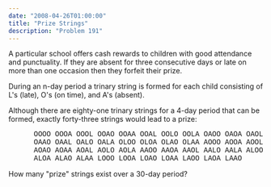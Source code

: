 ```yaml
---
date: "2008-04-26T01:00:00"
title: "Prize Strings"
description: "Problem 191"
---
```


<p>A particular school offers cash rewards to children with good attendance and punctuality. If they are absent for three consecutive days or late on more than one occasion then they forfeit their prize.</p>
<p>During an n-day period a trinary string is formed for each child consisting of L's (late), O's (on time), and A's (absent).</p>
<p>Although there are eighty-one trinary strings for a 4-day period that can be formed, exactly forty-three strings would lead to a prize:</p>
<p style="margin-left:50px;font-family:'Courier New', monospace;">OOOO OOOA OOOL OOAO OOAA OOAL OOLO OOLA OAOO OAOA
OAOL OAAO OAAL OALO OALA OLOO OLOA OLAO OLAA AOOO
AOOA AOOL AOAO AOAA AOAL AOLO AOLA AAOO AAOA AAOL
AALO AALA ALOO ALOA ALAO ALAA LOOO LOOA LOAO LOAA
LAOO LAOA LAAO</p>
<p>How many "prize" strings exist over a 30-day period?</p>

